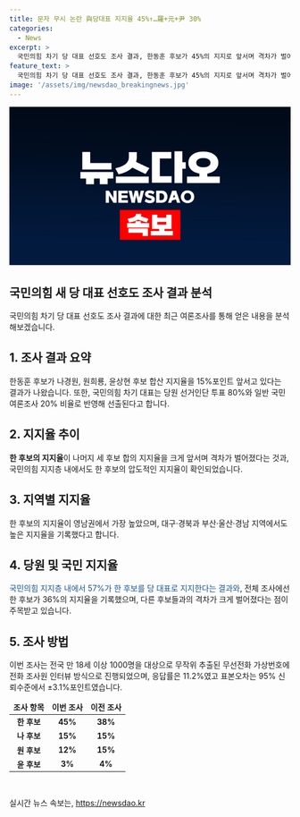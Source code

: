 ```yaml
---
title: 문자 무시 논란 與당대표 지지율 45%↑…羅+元+尹 30%
categories:
  - News
excerpt: >
  국민의힘 차기 당 대표 선호도 조사 결과, 한동훈 후보가 45%의 지지로 앞서며 격차가 벌어졌다. 전체 조사에선 한 후보가 36%를 기록하며 강세를 보였고, 전당대회 선거인단 중 가장 많은 영남권에서도 선호를 받았다. 국민의힘 지지층에서는 57%가 한 후보를 선호하는 등 선호도가 높았으며, 대구·경북 및 부산·울산·경남 지역에서도 높은 지지를 얻었다. 또한, 국민의힘 당원들 사이에서는 후보에 대한 의견이 분분했는데, 이 조사는 전국 만 18세 이상 1000명을 대상으로 진행되었으며 표본오차는 ±3.1%포인트다. (단어 수: 150)
feature_text: >
  국민의힘 차기 당 대표 선호도 조사 결과, 한동훈 후보가 45%의 지지로 앞서며 격차가 벌어졌다. 전체 조사에선 한 후보가 36%를 기록하며 강세를 보였고, 전당대회 선거인단 중 가장 많은 영남권에서도 선호를 받았다. 국민의힘 지지층에서는 57%가 한 후보를 선호하는 등 선호도가 높았으며, 대구·경북 및 부산·울산·경남 지역에서도 높은 지지를 얻었다. 또한, 국민의힘 당원들 사이에서는 후보에 대한 의견이 분분했는데, 이 조사는 전국 만 18세 이상 1000명을 대상으로 진행되었으며 표본오차는 ±3.1%포인트다. (단어 수: 150)
image: '/assets/img/newsdao_breakingnews.jpg'
---
```


<p><img src="/assets/img/newsdao_breakingnews.jpg" alt="implanttips 속보" /></p>

<h2 data-ke-size="size26"><b>국민의힘 새 당 대표 선호도 조사 결과 분석</b></h2>

<p data-ke-size="size16">국민의힘 차기 당 대표 선호도 조사 결과에 대한 최근 여론조사를 통해 얻은 내용을 분석해보겠습니다.</p>

<h2 data-ke-size="size26">1. 조사 결과 요약</h2>

<p data-ke-size="size16">한동훈 후보가 나경원, 원희룡, 윤상현 후보 합산 지지율을 15%포인트 앞서고 있다는 결과가 나왔습니다. 또한, 국민의힘 차기 대표는 당원 선거인단 투표 80%와 일반 국민 여론조사 20% 비율로 반영해 선출된다고 합니다.</p>

<h2 data-ke-size="size26">2. 지지율 추이</h2>

<p data-ke-size="size16"><b>한 후보의 지지율</b>이 나머지 세 후보 합의 지지율을 크게 앞서며 격차가 벌어졌다는 것과, 국민의힘 지지층 내에서도 한 후보의 압도적인 지지율이 확인되었습니다.</p>

<h2 data-ke-size="size26">3. 지역별 지지율</h2>

<p data-ke-size="size16">한 후보의 지지율이 영남권에서 가장 높았으며, 대구·경북과 부산·울산·경남 지역에서도 높은 지지율을 기록했다고 합니다.</p>

<h2 data-ke-size="size26">4. 당원 및 국민 지지율</h2>

<p data-ke-size="size16"><span style="color: #1a5490;">국민의힘 지지층 내에서 57%가 한 후보를 당 대표로 지지한다는 결과와</span>, 전체 조사에선 한 후보가 36%의 지지율을 기록했으며, 다른 후보들과의 격차가 크게 벌어졌다는 점이 주목받고 있습니다.</p>

<h2 data-ke-size="size26">5. 조사 방법</h2>

<p data-ke-size="size16">이번 조사는 전국 만 18세 이상 1000명을 대상으로 무작위 추출된 무선전화 가상번호에 전화 조사원 인터뷰 방식으로 진행되었으며, 응답률은 11.2%였고 표본오차는 95% 신뢰수준에서 ±3.1%포인트였습니다.</p>

<table>
<thead>
<tr>
<td style="text-align: center; height: 17px;"><b>조사 항목</b></td>
<td style="text-align: center; height: 17px;"><b>이번 조사</b></td>
<td style="text-align: center; height: 17px;"><b>이전 조사</b></td>
</tr>
</thead>
<tbody>
<tr>
<td style="text-align: center; height: 17px;"><b>한 후보</b></td>
<td style="text-align: center; height: 17px;"><b>45%</b></td>
<td style="text-align: center; height: 17px;"><b>38%</b></td>
</tr>
<tr>
<td style="text-align: center; height: 17px;"><b>나 후보</b></td>
<td style="text-align: center; height: 17px;"><b>15%</b></td>
<td style="text-align: center; height: 17px;"><b>15%</b></td>
</tr>
<tr>
<td style="text-align: center; height: 17px;"><b>원 후보</b></td>
<td style="text-align: center; height: 17px;"><b>12%</b></td>
<td style="text-align: center; height: 17px;"><b>15%</b></td>
</tr>
<tr>
<td style="text-align: center; height: 17px;"><b>윤 후보</b></td>
<td style="text-align: center; height: 17px;"><b>3%</b></td>
<td style="text-align: center; height: 17px;"><b>4%</b></td>
</tr>
</tbody>
</table>

<p data-ke-size="size16">&nbsp;</p>
실시간 뉴스 속보는, <a href="https://newsdao.kr" rel="dofollow">https://newsdao.kr</a>


